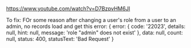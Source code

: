 https://www.youtube.com/watch?v=D7BzpvHM6JI

To fix:
FOr some reason after changing a user's role from a user to an admin, no records load and get this error:
{
error: {
code: '22023',
details: null,
hint: null,
message: 'role "admin" does not exist'
},
data: null,
count: null,
status: 400,
statusText: 'Bad Request'
}
